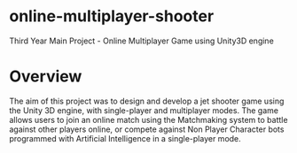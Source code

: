 # online-multiplayer-shooter
Third Year Main Project - Online Multiplayer Game using Unity3D engine

# Overview
The aim of this project was to design and develop a jet shooter game using the Unity 3D engine, with single-player and multiplayer modes. The game allows users to join an online match using the Matchmaking system to battle against other players online, or compete against Non Player Character bots programmed with Artificial Intelligence in a single-player mode.
